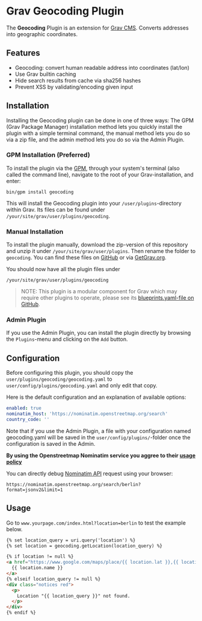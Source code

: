 # Grav Geocoding Plugin

The **Geocoding** Plugin is an extension for [Grav CMS](http://github.com/getgrav/grav). Converts addresses into geographic coordinates.

## Features
* Geocoding: convert human readable address into coordinates (lat/lon)
* Use Grav builtin caching
* Hide search results from cache via sha256 hashes
* Prevent XSS by validating/encoding given input

## Installation

Installing the Geocoding plugin can be done in one of three ways: The GPM (Grav Package Manager) installation method lets you quickly install the plugin with a simple terminal command, the manual method lets you do so via a zip file, and the admin method lets you do so via the Admin Plugin.

### GPM Installation (Preferred)

To install the plugin via the [GPM](http://learn.getgrav.org/advanced/grav-gpm), through your system's terminal (also called the command line), navigate to the root of your Grav-installation, and enter:

    bin/gpm install geocoding

This will install the Geocoding plugin into your `/user/plugins`-directory within Grav. Its files can be found under `/your/site/grav/user/plugins/geocoding`.

### Manual Installation

To install the plugin manually, download the zip-version of this repository and unzip it under `/your/site/grav/user/plugins`. Then rename the folder to `geocoding`. You can find these files on [GitHub](https://github.com/nico-hood/grav-plugin-geocoding) or via [GetGrav.org](http://getgrav.org/downloads/plugins#extras).

You should now have all the plugin files under

    /your/site/grav/user/plugins/geocoding

> NOTE: This plugin is a modular component for Grav which may require other plugins to operate, please see its [blueprints.yaml-file on GitHub](https://github.com/nico-hood/grav-plugin-geocoding/blob/master/blueprints.yaml).

### Admin Plugin

If you use the Admin Plugin, you can install the plugin directly by browsing the `Plugins`-menu and clicking on the `Add` button.

## Configuration

Before configuring this plugin, you should copy the `user/plugins/geocoding/geocoding.yaml` to `user/config/plugins/geocoding.yaml` and only edit that copy.

Here is the default configuration and an explanation of available options:

```yaml
enabled: true
nominatim_host: 'https://nominatim.openstreetmap.org/search'
country_code: ''
```

Note that if you use the Admin Plugin, a file with your configuration named geocoding.yaml will be saved in the `user/config/plugins/`-folder once the configuration is saved in the Admin.

**By using the Openstreetmap Nominatim service you aggree to their [usage policy](https://operations.osmfoundation.org/policies/nominatim/)**

You can directly debug [Nominatim API](https://nominatim.org/release-docs/develop/api/Search/) request using your browser:
```
https://nominatim.openstreetmap.org/search/berlin?format=jsonv2&limit=1
```

## Usage

Go to `www.yourpage.com/index.html?location=berlin` to test the example below.

```html
{% set location_query = uri.query('location') %}
{% set location = geocoding.getLocation(location_query) %}

{% if location != null %}
<a href="https://www.google.com/maps/place/{{ location.lat }},{{ location.lon }}">
  {{ location.name }}
</a>
{% elseif location_query != null %}
<div class="notices red">
  <p>
    Location "{{ location_query }}" not found.
  </p>
</div>
{% endif %}
```
